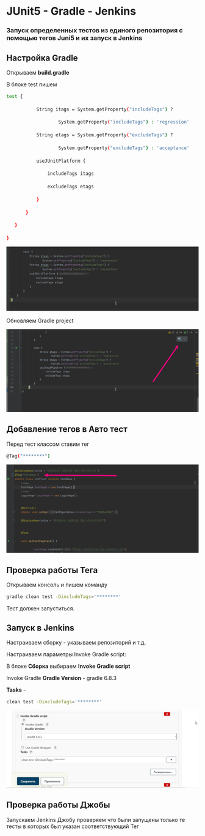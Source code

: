 # JUnit5 - Gradle - Jenkins
### Запуск определенных тестов из единого репозитория с помощью тегов Juni5 и их запуск в Jenkins

## Настройка Gradle

Открываем **build.gradle**

В блоке test пишем

```bash
test {

           String itags = System.getProperty("includeTags") ?

                   System.getProperty("includeTags") : 'regression'

           String etags = System.getProperty("excludeTags") ?

                   System.getProperty("excludeTags") : 'acceptance'

           useJUnitPlatform {

               includeTags itags

               excludeTags etags

           }

       }

   }

}
```

![Gradle](/src/images/screenshots/junit5_gradle_jenkins/build_gradle1.png)

Обновляем Gradle project

![Gradle](/src/images/screenshots/junit5_gradle_jenkins/build_gradle2.png)

## Добавление тегов в Авто тест

Перед тест классом ставим тег 

```bash
@Tag("********")
```

![JUnit5](/src/images/screenshots/junit5_gradle_jenkins/junit5.1.png)

## Проверка работы Тега
Открываем консоль и пишем команду

```bash
gradle clean test -DincludeTags='********'
```

Тест должен запуститься.

## Запуск в Jenkins

Настраиваем сборку - указываем репозиторий и т.д.

Настраиваем параметры Invoke Gradle script:

В блоке **Сборка** выбираем **Invoke Gradle script**

Invoke Gradle **Gradle Version** - gradle 6.8.3

**Tasks** - 

```bash 
clean test -DincludeTags='********' 
```

![Jenkins](/src/images/screenshots/junit5_gradle_jenkins/Jenkins1.png)

## Проверка работы Джобы

Запускаем Jenkins Джобу проверяем что были запущены только те тесты в которых был указан соответствующий Тег


